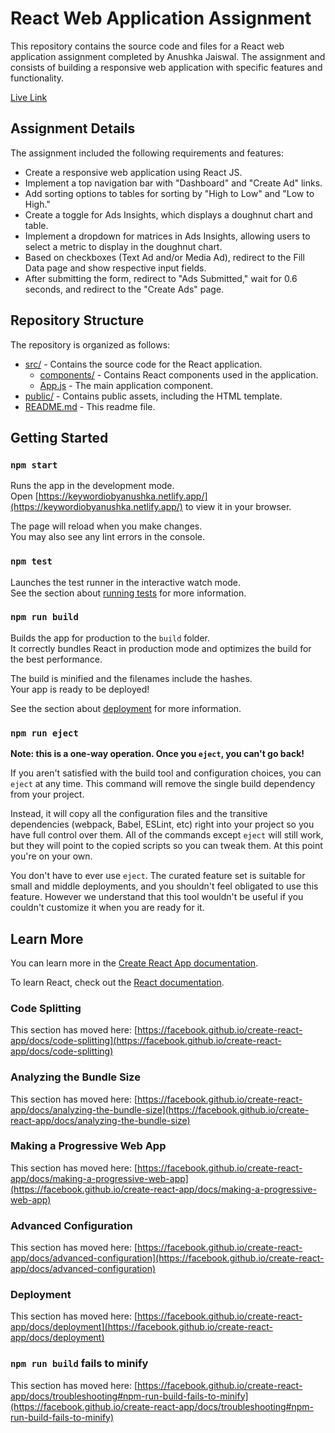 # React Web Application Assignment

This repository contains the source code and files for a React web application assignment completed by Anushka Jaiswal. The assignment  and consists of building a responsive web application with specific features and functionality.

[Live Link](https://keywordiobyanushka.netlify.app/)

## Assignment Details

The assignment included the following requirements and features:

- Create a responsive web application using React JS.
- Implement a top navigation bar with "Dashboard" and "Create Ad" links.
- Add sorting options to tables for sorting by "High to Low" and "Low to High."
- Create a toggle for Ads Insights, which displays a doughnut chart and table.
- Implement a dropdown for matrices in Ads Insights, allowing users to select a metric to display in the doughnut chart.
- Based on checkboxes (Text Ad and/or Media Ad), redirect to the Fill Data page and show respective input fields.
- After submitting the form, redirect to "Ads Submitted," wait for 0.6 seconds, and redirect to the "Create Ads" page.

## Repository Structure

The repository is organized as follows:

- [src/](src/) - Contains the source code for the React application.
  - [components/](src/components/) - Contains React components used in the application.
  - [App.js](src/App.js) - The main application component.
- [public/](public/) - Contains public assets, including the HTML template.
- [README.md](README.md) - This readme file.

## Getting Started

### `npm start`

Runs the app in the development mode.\
Open [https://keywordiobyanushka.netlify.app/](https://keywordiobyanushka.netlify.app/) to view it in your browser.

The page will reload when you make changes.\
You may also see any lint errors in the console.

### `npm test`

Launches the test runner in the interactive watch mode.\
See the section about [running tests](https://facebook.github.io/create-react-app/docs/running-tests) for more information.

### `npm run build`

Builds the app for production to the `build` folder.\
It correctly bundles React in production mode and optimizes the build for the best performance.

The build is minified and the filenames include the hashes.\
Your app is ready to be deployed!

See the section about [deployment](https://facebook.github.io/create-react-app/docs/deployment) for more information.

### `npm run eject`

**Note: this is a one-way operation. Once you `eject`, you can't go back!**

If you aren't satisfied with the build tool and configuration choices, you can `eject` at any time. This command will remove the single build dependency from your project.

Instead, it will copy all the configuration files and the transitive dependencies (webpack, Babel, ESLint, etc) right into your project so you have full control over them. All of the commands except `eject` will still work, but they will point to the copied scripts so you can tweak them. At this point you're on your own.

You don't have to ever use `eject`. The curated feature set is suitable for small and middle deployments, and you shouldn't feel obligated to use this feature. However we understand that this tool wouldn't be useful if you couldn't customize it when you are ready for it.

## Learn More

You can learn more in the [Create React App documentation](https://facebook.github.io/create-react-app/docs/getting-started).

To learn React, check out the [React documentation](https://reactjs.org/).

### Code Splitting

This section has moved here: [https://facebook.github.io/create-react-app/docs/code-splitting](https://facebook.github.io/create-react-app/docs/code-splitting)

### Analyzing the Bundle Size

This section has moved here: [https://facebook.github.io/create-react-app/docs/analyzing-the-bundle-size](https://facebook.github.io/create-react-app/docs/analyzing-the-bundle-size)

### Making a Progressive Web App

This section has moved here: [https://facebook.github.io/create-react-app/docs/making-a-progressive-web-app](https://facebook.github.io/create-react-app/docs/making-a-progressive-web-app)

### Advanced Configuration

This section has moved here: [https://facebook.github.io/create-react-app/docs/advanced-configuration](https://facebook.github.io/create-react-app/docs/advanced-configuration)

### Deployment

This section has moved here: [https://facebook.github.io/create-react-app/docs/deployment](https://facebook.github.io/create-react-app/docs/deployment)

### `npm run build` fails to minify

This section has moved here: [https://facebook.github.io/create-react-app/docs/troubleshooting#npm-run-build-fails-to-minify](https://facebook.github.io/create-react-app/docs/troubleshooting#npm-run-build-fails-to-minify)
